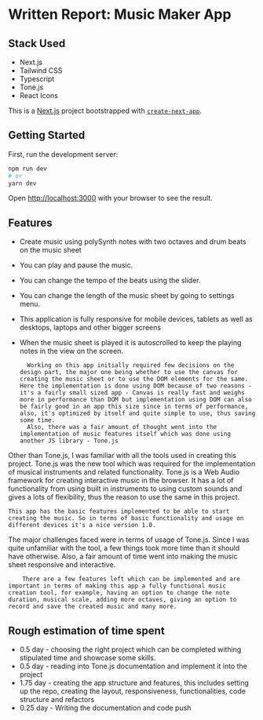 # Written Report: Music Maker App
## Stack Used
- Next.js
- Tailwind CSS
- Typescript
- Tone.js
- React Icons

This is a [Next.js](https://nextjs.org/) project bootstrapped with [`create-next-app`](https://github.com/vercel/next.js/tree/canary/packages/create-next-app).

## Getting Started

First, run the development server:

```bash
npm run dev
# or
yarn dev
```

Open [http://localhost:3000](http://localhost:3000) with your browser to see the result.

## Features
- Create music using polySynth notes with two octaves and drum beats on the music sheet
- You can play and pause the music.
- You can change the tempo of the beats using the slider.
- You can change the length of the music sheet by going to settings menu.
- This application is fully responsive for mobile devices, tablets as well as desktops, laptops and other bigger screens
- When the music sheet is played it is autoscrolled to keep the playing notes in the view on the screen.

        Working on this app initially required few decisions on the design part, the major one being whether to use the canvas for creating the music sheet or to use the DOM elements for the same. Here the implementation is done using DOM because of two reasons - it's a fairly small sized app - Canvas is really fast and weighs more in performance than DOM but implementation using DOM can also be fairly good in an app this size since in terms of performance, also, it's optimized by itself and quite simple to use, thus saving some time. 
        Also, there was a fair amount of thought went into the implementation of music features itself which was done using another JS library - Tone.js
        
Other than Tone.js, I was familiar with all the tools used in creating this project. Tone.js was the new tool which was required for the implementation of musical instruments and related functionality. Tone.js is a Web Audio framework for creating interactive music in the browser. It has a lot of functionality from using built in instruments to using custom sounds and gives a lots of flexibility, thus the reason to use the same in this project.

    This app has the basic features implemented to be able to start creating the music. So in terms of basic functionality and usage on different devices it's a nice version 1.0.

The major challenges faced were in terms of usage of Tone.js. Since I was quite unfamiliar with the tool, a few things took more time than it should have otherwise. Also, a fair amount of time went into making the music sheet responsive and interactive.

        There are a few features left which can be implemented and are important in terms of making this app a fully functional music creation tool, for example, having an option to change the note duration, musical scale, adding more octaves, giving an option to record and save the created music and many more.
        
## Rough estimation of time spent
 - 0.5 day - choosing the right project which can be completed withing stipulated time and showcase some skills.
 - 0.5 day - reading into Tone.js documentation and implement it into the project
 - 1.75 day - creating the app structure and features, this includes setting up the repo, creating the layout, responsiveness, functionalities, code structure and refactors
 - 0.25 day - Writing the documentation and code push

